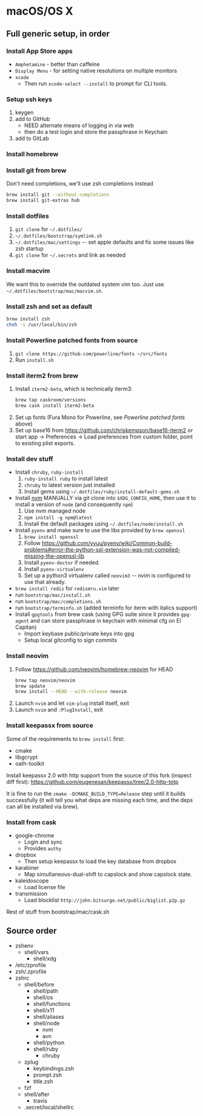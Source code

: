 # macOS/OS X

## Full generic setup, in order

### Install App Store apps

- `Amphetamine` - better than caffeine
- `Display Menu` - for setting native resolutions on multiple monitors
- `xcode`
    - Then run `xcode-select --install` to prompt for CLI tools.

### Setup ssh keys

1. keygen
1. add to GitHub
    - NEED alternate means of logging in via web
    - then do a test login and store the passphrase in Keychain
1. add to GitLab

### Install homebrew

### Install git from brew

Don't need completions, we'll use zsh completions instead

```bash
brew install git --without-completions
brew install git-extras hub
```

### Install dotfiles

1. `git clone` for `~/.dotfiles/`
1. `~/.dotfiles/bootstrap/symlink.sh`
1. `~/.dotfiles/mac/settings` -- set apple defaults and fix some issues like
   zsh startup
1. `git clone` for `~/.secrets` and link as needed

### Install macvim

We want this to override the outdated system vim too. Just use
`~/.dotfiles/bootstrap/mac/macvim.sh`.

### Install zsh and set as default

```bash
brew install zsh
chsh -s /usr/local/bin/zsh
```

### Install Powerline patched fonts from source

1. `git clone https://github.com/powerline/fonts ~/src/fonts`
1. Run `install.sh`

### Install iterm2 from brew

1. Install `iterm2-beta`, which is technically iterm3:
    ```bash
    brew tap caskroom/versions
    brew cask install iterm2-beta
    ```
1. Set up fonts (Fura Mono for Powerline, see _Powerline patched fonts_ above)
1. Set up base16 from <https://github.com/chriskempson/base16-iterm2> or
   start app -> Preferences -> Load preferences from custom folder, point to
   existing plist exports.

### Install dev stuff

- Install `chruby`, `ruby-install`
    1. `ruby-install ruby` to install latest
    1. `chruby` to latest version just installed
    1. Install gems using `~/.dotfiles/ruby/install-default-gems.sh`
- Install [nvm](https://github.com/creationix/nvm) MANUALLY via git clone into
  `$XDG_CONFIG_HOME`, then use it to install a version of `node` (and
  consequently `npm`)
    1. Use nvm managed node
    1. `npm install -g npm@latest`
    1. Install the default packages using `~/.dotfiles/node/install.sh`
- Install `pyenv` and make sure to use the libs provided by `brew openssl`
    1. `brew install openssl`
    1. Follow <https://github.com/yyuu/pyenv/wiki/Common-build-problems#error-the-python-ssl-extension-was-not-compiled-missing-the-openssl-lib>
    1. Install `pyenv-doctor` if needed.
    1. Install `pyenv-virtualenv`
    1. Set up a python3 virtualenv called `neovim3` -- nvim is configured to
       use that already.
- `brew install redis` for `redismru.vim` later
- run `bootstrap/mac/install.sh`
- run `bootstrap/mac/completions.sh`
- run `bootstrap/terminfo.sh` (added terminfo for iterm with italics support)
- Install `gpgtools` from brew cask (using GPG suite since it provides
  `gpg-agent` and can store passphrase in keychain with minimal cfg on
  El Capitan)
    - Import keybase public/private keys into gpg
    - Setup local gitconfig to sign commits

### Install neovim

1. Follow <https://github.com/neovim/homebrew-neovim> for HEAD
    ```bash
    brew tap neovim/neovim
    brew update
    brew install --HEAD --with-release neovim
    ```
1. Launch `nvim` and let `vim-plug` install itself, exit
1. Launch `nvim` and `:PlugInstall`, exit

### Install keepassx from source

Some of the requirements to `brew install` first:

- cmake
- libgcrypt
- oath-toolkit

Install keepassx 2.0 with http support from the source of this fork (inspect
diff first):
<https://github.com/eugenesan/keepassx/tree/2.0-http-totp>

It is fine to run the `cmake -DCMAKE_BUILD_TYPE=Release` step until it builds
successfully (it will tell you what deps are missing each time, and the deps
can all be installed via brew).

### Install from cask

- google-chrome
    - Login and sync
    - Provides `authy`
- dropbox
    - Then setup keepassx to load the key database from dropbox
- karabiner
    - Map simultaneous-dual-shift to capslock and show capslock state.
- kaleidoscope
    - Load license file
- transmission
    - Load blocklist `http://john.bitsurge.net/public/biglist.p2p.gz`

Rest of stuff from bootstrap/mac/cask.sh

## Source order

- zshenv
    - shell/vars
        - shell/xdg
- /etc/zprofile
- zsh/.zprofile
- zshrc
    - shell/before
        - shell/path
        - shell/os
        - shell/functions
        - shell/x11
        - shell/aliases
        - shell/node
            - nvm
            - avn
        - shell/python
        - shell/ruby
            - chruby
    - zplug
        - keybindings.zsh
        - prompt.zsh
        - title.zsh
    - fzf
    - shell/after
        - travis
    - .secret/local/shellrc

